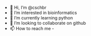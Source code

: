 - 👋 Hi, I’m @cschbr
- 👀 I’m interested in bioinformatics
- 🌱 I’m currently learning python
- 💞️ I’m looking to collaborate on github
- 📫 How to reach me -

<!---
cschbr/cschbr is a ✨ special ✨ repository because its `README.md` (this file) appears on your GitHub profile.
You can click the Preview link to take a look at your changes.
--->
